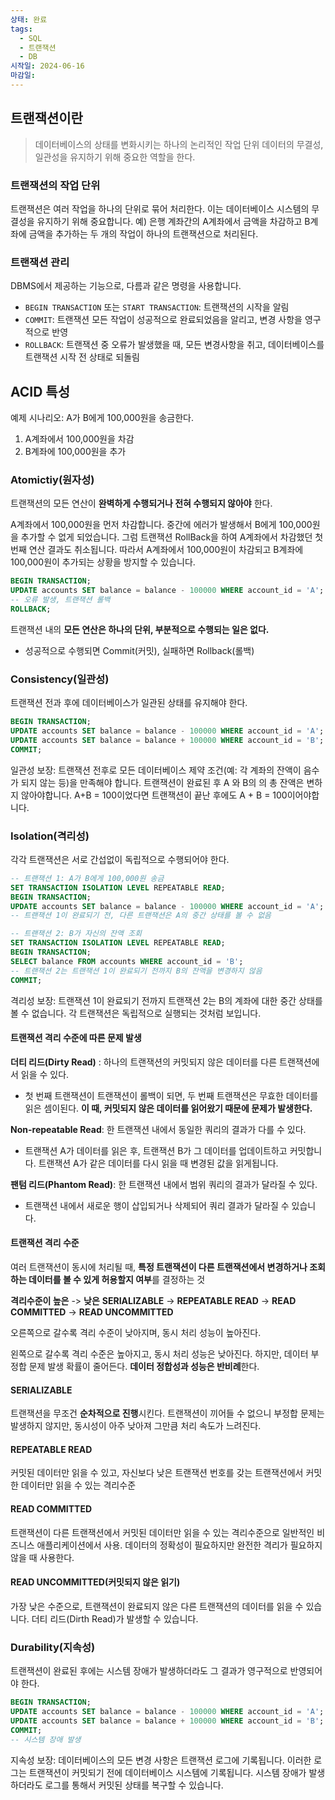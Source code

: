 ```yaml
---
상태: 완료
tags:
  - SQL
  - 트랜잭션
  - DB
시작일: 2024-06-16
마감일:
---
```

## 트랜잭션이란
> 데이터베이스의 상태를 변화시키는 하나의 논리적인 작업 단위
> 데이터의 무결성, 일관성을 유지하기 위해 중요한 역할을 한다.

### 트랜잭션의 작업 단위
트랜잭션은 여러 작업을 하나의 단위로 묶어 처리한다. 이는 데이터베이스 시스템의 무결성을 유지하기 위해 중요합니다. 예) 은행 계좌간의 A계좌에서 금액을 차감하고 B계좌에 금액을 추가하는 두 개의 작업이 하나의 트랜잭션으로 처리된다.

### 트랜잭션 관리
DBMS에서 제공하는 기능으로, 다름과 같은 명령을 사용합니다.
- `BEGIN TRANSACTION` 또는 `START TRANSACTION`: 트랜잭션의 시작을 알림
- `COMMIT`: 트랜잭션 모든 작업이 성공적으로 완료되었음을 알리고, 변경 사항을 영구적으로 반영
- `ROLLBACK`: 트랜잭션 중 오류가 발생했을 때, 모든 변경사항을 취고, 데이터베이스를 트랜잭션 시작 전 상태로 되돌림


## ACID 특성

예제 시나리오: A가 B에게 100,000원을 송금한다.
1. A계좌에서 100,000원을 차감
2. B계좌에 100,000원을 추가
### Atomictiy(원자성)
트랜잭션의 모든 연산이 **완벽하게 수행되거나 전혀 수행되지 않아야**  한다.

A계좌에서 100,000원을 먼저 차감합니다. 중간에 에러가 발생해서 B에게 100,000원을 추가할 수 없게 되었습니다. 그럼 트랜잭션 RollBack을 하여 A계좌에서 차감했던 첫번째 연산 결과도 취소됩니다. 따라서 A계좌에서 100,000원이 차감되고 B계좌에 100,000원이 추가되는 상황을 방지할 수 있습니다.
```SQL
BEGIN TRANSACTION; 
UPDATE accounts SET balance = balance - 100000 WHERE account_id = 'A'; 
-- 오류 발생, 트랜잭션 롤백 
ROLLBACK;
```

트랜잭션 내의 **모든 연산은 하나의 단위, 부분적으로 수행되는 일은 없다.**
- 성공적으로 수행되면 Commit(커밋), 실패하면 Rollback(롤백)

### Consistency(일관성)
트랜잭션 전과 후에 데이터베이스가 일관된 상태를 유지해야 한다.
```SQL
BEGIN TRANSACTION; 
UPDATE accounts SET balance = balance - 100000 WHERE account_id = 'A'; 
UPDATE accounts SET balance = balance + 100000 WHERE account_id = 'B'; 
COMMIT;
```

일관성 보장: 트랜잭션 전후로 모든 데이터베이스 제약 조건(예: 각 계좌의 잔액이 음수가 되지 않는 등)을 만족해야 합니다.  트랜잭션이 완료된 후 A 와 B의 의 총 잔액은 변하지 않아야합니다.
A+B = 100이었다면 트랜잭션이 끝난 후에도 A + B = 100이어야합니다.

### Isolation(격리성)
각각 트랜잭션은 서로 간섭없이 독립적으로 수행되어야 한다.
```SQL
-- 트랜잭션 1: A가 B에게 100,000원 송금 
SET TRANSACTION ISOLATION LEVEL REPEATABLE READ; 
BEGIN TRANSACTION; 
UPDATE accounts SET balance = balance - 100000 WHERE account_id = 'A'; 
-- 트랜잭션 1이 완료되기 전, 다른 트랜잭션은 A의 중간 상태를 볼 수 없음 

-- 트랜잭션 2: B가 자신의 잔액 조회 
SET TRANSACTION ISOLATION LEVEL REPEATABLE READ; 
BEGIN TRANSACTION; 
SELECT balance FROM accounts WHERE account_id = 'B'; 
-- 트랜잭션 2는 트랜잭션 1이 완료되기 전까지 B의 잔액을 변경하지 않음 
COMMIT;
```

격리성 보장: 트랜잭션 1이 완료되기 전까지 트랜잭션 2는 B의 계좌에 대한 중간 상태를 볼 수 없습니다. 각 트랜잭션은 독립적으로 실행되는 것처럼 보입니다.


#### 트랜잭션 격리 수준에 따른 문제 발생
**더티 리드(Dirty Read)** : 하나의 트랜잭션의 커밋되지 않은 데이터를 다른 트랜잭션에서 읽을 수 있다.
- 첫 번째 트랜잭션이 트랜잭션이 롤백이 되면, 두 번째 트랜잭션은 무효한 데이터를 읽은 셈이된다. **이 때, 커밋되지 않은 데이터를 읽어왔기 때문에 문제가 발생한다.** 


**Non-repeatable Read**: 한 트랜잭션 내에서 동일한 쿼리의 결과가 다를 수 있다.
- 트랜잭션 A가 데이터를 읽은 후, 트랜잭션 B가 그 데이터를 업데이트하고 커밋합니다. 트랜잭션 A가 같은 데이터를 다시 읽을 때 변경된 값을 읽게됩니다.


**팬텀 리드(Phantom Read)**: 한 트랜잭션 내에서 범위 쿼리의 결과가 달라질 수 있다.
- 트랜잭션 내에서 새로운 행이 삽입되거나 삭제되어 쿼리 결과가 달라질 수 있습니다.


#### 트랜잭션 격리 수준
여러 트랜잭션이 동시에 처리될 때, **특정 트랜잭션이 다른 트랜잭션에서 변경하거나 조회하는 데이터를 볼 수 있게 허용할지 여부**를 결정하는 것

**격리수준이 높은** -> **낮은**
**SERIALIZABLE**  -> **REPEATABLE READ** ->  **READ COMMITTED** -> **READ UNCOMMITTED**

오른쪽으로 갈수록 격리 수준이 낮아지며, 동시 처리 성능이 높아진다.

왼쪽으로 갈수록 격리 수준은 높아지고, 동시 처리 성능은 낮아진다. 하지만, 데이터 부정합 문제 발생 확률이 줄어든다. **데이터 정합성과 성능은 반비례**한다.


#### SERIALIZABLE
트랜잭션을 무조건 **순차적으로 진행**시킨다. 트랜잭션이 끼어들 수 없으니 부정합 문제는 발생하지 않지만, 동시성이 아주 낮아져 그만큼 처리 속도가 느려진다.

#### REPEATABLE READ 
커밋된 데이터만 읽을 수 있고, 자신보다 낮은 트랜잭션 번호를 갖는 트랜잭션에서 커밋한 데이터만 읽을 수 있는 격리수준

#### READ COMMITTED
트랜잭션이 다른 트랜잭션에서 커밋된 데이터만 읽을 수 있는 격리수준으로 일반적인 비즈니스 애플리케이션에서 사용. 데이터의 정확성이 필요하지만 완전한 격리가 필요하지 않을 때 사용한다.



#### READ UNCOMMITTED(커밋되지 않은 읽기)
가장 낮은 수준으로, 트랜잭션이 완료되지 않은 다른 트랜잭션의 데이터를 읽을 수 있습니다.  더티 리드(Dirth Read)가 발생할 수 있습니다.


### Durability(지속성)
트랜잭션이 완료된 후에는 시스템 장애가 발생하더라도 그 결과가 영구적으로 반영되어야 한다.
```SQL
BEGIN TRANSACTION; 
UPDATE accounts SET balance = balance - 100000 WHERE account_id = 'A'; 
UPDATE accounts SET balance = balance + 100000 WHERE account_id = 'B'; 
COMMIT; 
-- 시스템 장애 발생
```

지속성 보장: 데이터베이스의 모든 변경 사항은 트랜잭션 로그에 기록됩니다. 이러한 로그는 트랜잭션이 커밋되기 전에 데이터베이스 시스템에 기록됩니다. 시스템 장애가 발생하더라도 로그를 통해서 커밋된 상태를 복구할 수 있습니다.


